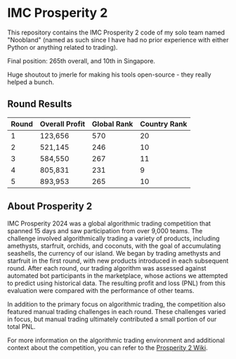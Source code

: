 # IMC Prosperity 2
This repository contains the IMC Prosperity 2 code of my solo team named "Noobland" (named as such since I have had no prior experience with either Python or anything related to trading).

Final position: 265th overall, and 10th in Singapore.

Huge shoutout to jmerle for making his tools open-source - they really helped a bunch.

## Round Results
| Round | Overall Profit | Global Rank | Country Rank |
|-------|----------------|-------------|--------------|
| 1     | 123,656        | 570         | 20           |
| 2     | 521,145        | 246         | 10           |
| 3     | 584,550        | 267         | 11           |
| 4     | 805,831        | 231         | 9            |
| 5     | 893,953        | 265         | 10           |

## About Prosperity 2
IMC Prosperity 2024 was a global algorithmic trading competition that spanned 15 days and saw participation from over 9,000 teams. The challenge involved algorithmically trading a variety of products, including amethysts, starfruit, orchids, and coconuts, with the goal of accumulating seashells, the currency of our island. We began by trading amethysts and starfruit in the first round, with new products introduced in each subsequent round. After each round, our trading algorithm was assessed against automated bot participants in the marketplace, whose actions we attempted to predict using historical data. The resulting profit and loss (PNL) from this evaluation were compared with the performance of other teams.

In addition to the primary focus on algorithmic trading, the competition also featured manual trading challenges in each round. These challenges varied in focus, but manual trading ultimately contributed a small portion of our total PNL.

For more information on the algorithmic trading environment and additional context about the competition, you can refer to the [Prosperity 2 Wiki](https://imc-prosperity.notion.site/Prosperity-2-Wiki-fe650c0292ae4cdb94714a3f5aa74c85). 

